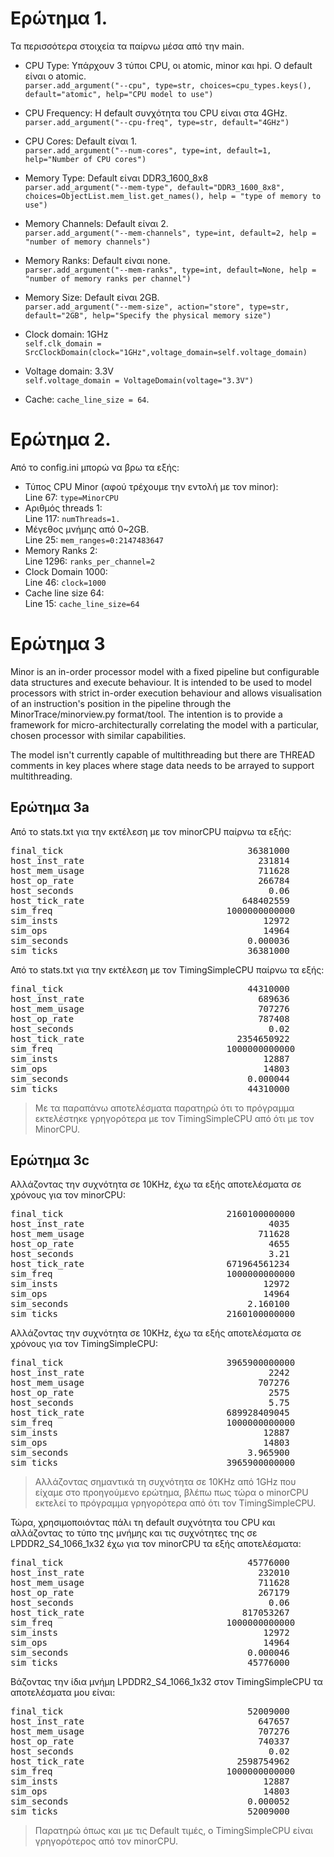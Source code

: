 # Ερώτημα 1.
Τα περισσότερα στοιχεία τα παίρνω μέσα από την main.

* CPU Type:  Υπάρχουν 3 τύποι CPU, οι atomic, minor και hpi. Ο default είναι ο atomic.  
`parser.add_argument("--cpu", type=str, choices=cpu_types.keys(), default="atomic", help="CPU model to use")`
                        
* CPU Frequency: Η default συνχότητα του CPU είναι στα 4GHz.  
`parser.add_argument("--cpu-freq", type=str, default="4GHz")`
  
* CPU Cores: Default είναι 1.  
`parser.add_argument("--num-cores", type=int, default=1, help="Number of CPU cores")`
                        
* Memory Type: Default είναι DDR3_1600_8x8  
`parser.add_argument("--mem-type", default="DDR3_1600_8x8", choices=ObjectList.mem_list.get_names(), help = "type of memory to use")`
                        
* Memory Channels: Default είναι 2.  
`parser.add_argument("--mem-channels", type=int, default=2, help = "number of memory channels")`  
                        
* Memory Ranks: Default είναι none.  
`parser.add_argument("--mem-ranks", type=int, default=None, help = "number of memory ranks per channel")`
                        
* Memory Size: Default είναι 2GB.  
`parser.add_argument("--mem-size", action="store", type=str,
                        default="2GB",
                        help="Specify the physical memory size")`
                        
* Clock domain: 1GHz  
`self.clk_domain = SrcClockDomain(clock="1GHz",voltage_domain=self.voltage_domain)`
 
* Voltage domain: 3.3V  
`self.voltage_domain = VoltageDomain(voltage="3.3V")`

* Cache: `cache_line_size = 64`.  


# Ερώτημα 2.
Από το config.ini μπορώ να βρω τα εξής:
* Τύπος CPU Minor (αφού τρέχουμε την εντολή με τον minor):  
Line 67: `type=MinorCPU`
* Αριθμός threads 1:  
Line 117: `numThreads=1.`
* Μέγεθος μνήμης από 0~2GB.  
Line 25: `mem_ranges=0:2147483647`
* Memory Ranks 2:  
Line 1296: `ranks_per_channel=2`
* Clock Domain 1000:  
Line 46: `clock=1000`
* Cache line size 64:  
Line 15: `cache_line_size=64`      


# Ερώτημα 3
Minor is an in-order processor model with a fixed pipeline but configurable data structures and execute behaviour. It is intended to be used to model processors with strict in-order execution behaviour and allows visualisation of an instruction's position in the pipeline through the MinorTrace/minorview.py format/tool. The intention is to provide a framework for micro-architecturally correlating the model with a particular, chosen processor with similar capabilities.  

The model isn't currently capable of multithreading but there are THREAD comments in key places where stage data needs to be arrayed to support multithreading.

## Ερώτημα 3a  
Από το stats.txt για την εκτέλεση με τον minorCPU παίρνω τα εξής:
<pre>
final_tick                                   36381000                       # Number of ticks from beginning of simulation (restored from checkpoints and never reset)
host_inst_rate                                 231814                       # Simulator instruction rate (inst/s)
host_mem_usage                                 711628                       # Number of bytes of host memory used
host_op_rate                                   266784                       # Simulator op (including micro ops) rate (op/s)
host_seconds                                     0.06                       # Real time elapsed on the host
host_tick_rate                              648402559                       # Simulator tick rate (ticks/s)
sim_freq                                 1000000000000                       # Frequency of simulated ticks
sim_insts                                       12972                       # Number of instructions simulated
sim_ops                                         14964                       # Number of ops (including micro ops) simulated
sim_seconds                                  0.000036                       # Number of seconds simulated
sim_ticks                                    36381000                       # Number of ticks simulated
</pre>  
Από το stats.txt για την εκτέλεση με τον TimingSimpleCPU παίρνω τα εξής:
<pre>
final_tick                                   44310000                       # Number of ticks from beginning of simulation (restored from checkpoints and never reset)
host_inst_rate                                 689636                       # Simulator instruction rate (inst/s)
host_mem_usage                                 707276                       # Number of bytes of host memory used
host_op_rate                                   787408                       # Simulator op (including micro ops) rate (op/s)
host_seconds                                     0.02                       # Real time elapsed on the host
host_tick_rate                             2354650922                       # Simulator tick rate (ticks/s)
sim_freq                                 1000000000000                       # Frequency of simulated ticks
sim_insts                                       12887                       # Number of instructions simulated
sim_ops                                         14803                       # Number of ops (including micro ops) simulated
sim_seconds                                  0.000044                       # Number of seconds simulated
sim_ticks                                    44310000                       # Number of ticks simulated
</pre>  

> Με τα παραπάνω αποτελέσματα παρατηρώ ότι το πρόγραμμα εκτελέστηκε γρηγορότερα με τον TimingSimpleCPU από ότι με τον MinorCPU.

## Ερώτημα 3c  
Αλλάζοντας την συχνότητα σε 10KHz, έχω τα εξής αποτελέσματα σε χρόνους για τον minorCPU:
<pre>
final_tick                               2160100000000                       # Number of ticks from beginning of simulation (restored from checkpoints and never reset)
host_inst_rate                                   4035                       # Simulator instruction rate (inst/s)
host_mem_usage                                 711628                       # Number of bytes of host memory used
host_op_rate                                     4655                       # Simulator op (including micro ops) rate (op/s)
host_seconds                                     3.21                       # Real time elapsed on the host
host_tick_rate                           671964561234                       # Simulator tick rate (ticks/s)
sim_freq                                 1000000000000                       # Frequency of simulated ticks
sim_insts                                       12972                       # Number of instructions simulated
sim_ops                                         14964                       # Number of ops (including micro ops) simulated
sim_seconds                                  2.160100                       # Number of seconds simulated
sim_ticks                                2160100000000                       # Number of ticks simulated
</pre>  

Αλλάζοντας την συχνότητα σε 10KHz, έχω τα εξής αποτελέσματα σε χρόνους για τον TimingSimpleCPU:
<pre>
final_tick                               3965900000000                       # Number of ticks from beginning of simulation (restored from checkpoints and never reset)
host_inst_rate                                   2242                       # Simulator instruction rate (inst/s)
host_mem_usage                                 707276                       # Number of bytes of host memory used
host_op_rate                                     2575                       # Simulator op (including micro ops) rate (op/s)
host_seconds                                     5.75                       # Real time elapsed on the host
host_tick_rate                           689928409045                       # Simulator tick rate (ticks/s)
sim_freq                                 1000000000000                       # Frequency of simulated ticks
sim_insts                                       12887                       # Number of instructions simulated
sim_ops                                         14803                       # Number of ops (including micro ops) simulated
sim_seconds                                  3.965900                       # Number of seconds simulated
sim_ticks                                3965900000000                       # Number of ticks simulated
</pre>  

> Αλλάζοντας σημαντικά τη συχνότητα σε 10KHz από 1GHz που είχαμε στο προηγούμενο ερώτημα, βλέπω πως τώρα ο minorCPU εκτελεί το πρόγραμμα γρηγορότερα από ότι τον TimingSimpleCPU.

Τώρα, χρησιμοποιόντας πάλι τη default συχνότητα του CPU και αλλάζοντας το τύπο της μνήμης και τις συχνότητες της σε LPDDR2_S4_1066_1x32 έχω για τον minorCPU τα εξής αποτελέσματα:  
<pre>
final_tick                                   45776000                       # Number of ticks from beginning of simulation (restored from checkpoints and never reset)
host_inst_rate                                 232010                       # Simulator instruction rate (inst/s)
host_mem_usage                                 711628                       # Number of bytes of host memory used
host_op_rate                                   267179                       # Simulator op (including micro ops) rate (op/s)
host_seconds                                     0.06                       # Real time elapsed on the host
host_tick_rate                              817053267                       # Simulator tick rate (ticks/s)
sim_freq                                 1000000000000                       # Frequency of simulated ticks
sim_insts                                       12972                       # Number of instructions simulated
sim_ops                                         14964                       # Number of ops (including micro ops) simulated
sim_seconds                                  0.000046                       # Number of seconds simulated
sim_ticks                                    45776000                       # Number of ticks simulated
</pre>  

Βάζοντας την ίδια μνήμη LPDDR2_S4_1066_1x32 στον TimingSimpleCPU τα αποτελέσματα μου είναι:  
<pre>
final_tick                                   52009000                       # Number of ticks from beginning of simulation (restored from checkpoints and never reset)
host_inst_rate                                 647657                       # Simulator instruction rate (inst/s)
host_mem_usage                                 707276                       # Number of bytes of host memory used
host_op_rate                                   740337                       # Simulator op (including micro ops) rate (op/s)
host_seconds                                     0.02                       # Real time elapsed on the host
host_tick_rate                             2598754962                       # Simulator tick rate (ticks/s)
sim_freq                                 1000000000000                       # Frequency of simulated ticks
sim_insts                                       12887                       # Number of instructions simulated
sim_ops                                         14803                       # Number of ops (including micro ops) simulated
sim_seconds                                  0.000052                       # Number of seconds simulated
sim_ticks                                    52009000                       # Number of ticks simulated
</pre>

> Παρατηρώ όπως και με τις Default τιμές, ο TimingSimpleCPU είναι γρηγορότερος από τον minorCPU.
